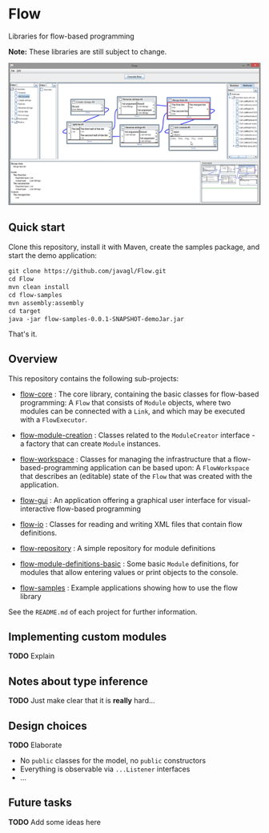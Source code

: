 # Flow

Libraries for flow-based programming

**Note:** These libraries are still subject to change.

![FlowScreenshot01.png](/images/FlowScreenshot01.png)

## Quick start

Clone this repository, install it with Maven, create the samples package,
and start the demo application:

    git clone https://github.com/javagl/Flow.git
    cd Flow
    mvn clean install
    cd flow-samples
    mvn assembly:assembly
    cd target
    java -jar flow-samples-0.0.1-SNAPSHOT-demoJar.jar
    
That's it.

 

## Overview

This repository contains the following sub-projects:

* [flow-core](https://github.com/javagl/Flow/tree/master/flow-core) : 
  The core library, containing the basic classes for flow-based programming:
  A `Flow` that consists of `Module` objects, where two modules can be
  connected with a `Link`, and which may be executed with a `FlowExecutor`.

* [flow-module-creation](https://github.com/javagl/Flow/tree/master/flow-module-creation) : 
  Classes related to the `ModuleCreator` interface - a factory that can create
  `Module` instances.

* [flow-workspace](https://github.com/javagl/Flow/tree/master/flow-workspace) :
  Classes for managing the infrastructure that a flow-based-programming 
  application can be based upon: A `FlowWorkspace` that describes an 
  (editable) state of the `Flow` that was created with the application. 

* [flow-gui](https://github.com/javagl/Flow/tree/master/flow-gui) :
  An application offering a graphical user interface for visual-interactive
  flow-based programming
  
* [flow-io](https://github.com/javagl/Flow/tree/master/flow-io) :
  Classes for reading and writing XML files that contain 
  flow definitions. 

* [flow-repository](https://github.com/javagl/Flow/tree/master/flow-repository) :
  A simple repository for module definitions

* [flow-module-definitions-basic](https://github.com/javagl/Flow/tree/master/flow-module-definitions-basic) :
  Some basic `Module` definitions, for modules that allow entering 
  values or print objects to the console.
  
* [flow-samples](https://github.com/javagl/Flow/tree/master/flow-samples) :
  Example applications showing how to use the flow library
  
See the `README.md` of each project for further information.

 
## Implementing custom modules

**TODO** Explain


## Notes about type inference

**TODO** Just make clear that it is **really** hard...


## Design choices

**TODO** Elaborate

- No `public` classes for the model, no `public` constructors
- Everything is observable via `...Listener` interfaces
- ... 

## Future tasks

**TODO** Add some ideas here 
   
  
   
 


